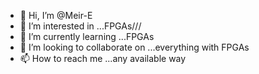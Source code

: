 - 👋 Hi, I’m @Meir-E
- 👀 I’m interested in ...FPGAs///
- 🌱 I’m currently learning ...FPGAs
- 💞️ I’m looking to collaborate on ...everything with FPGAs
- 📫 How to reach me ...any available way  

<!---
Meir-E/Meir-E is a ✨ special ✨ repository because its `README.md` (this file) appears on your GitHub profile.
You can click the Preview link to take a look at your changes.
--->
